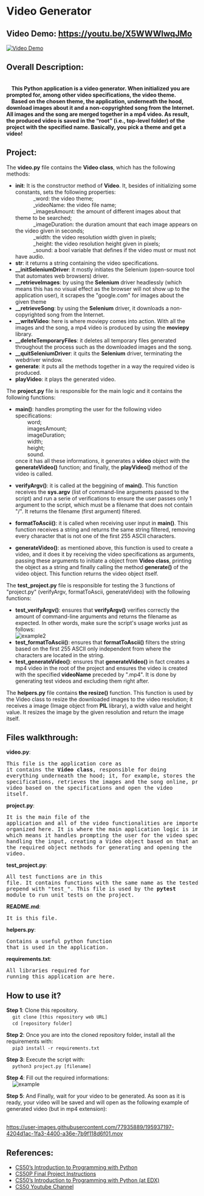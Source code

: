 # Video Generator
## Video Demo:  https://youtu.be/X5WWWlwqJMo
[![Video Demo](https://img.youtube.com/vi/X5WWWlwqJMo/maxresdefault.jpg)](https://youtu.be/X5WWWlwqJMo)

## Overall Description:
**<br>&nbsp;&nbsp;&nbsp;&nbsp;This Python application is a video generator. When initialized you are prompted for, among other video specifications, the video theme.<br>&nbsp;&nbsp;&nbsp;&nbsp;Based on the chosen theme, the application, underneath the hood, download images about it and a non-copyrighted song from the Internet. All images and the song are merged together in a mp4 video. As result, the produced video is saved in the “root” (i.e., top-level folder) of the project with the specified name. Basically, you pick a theme and get a video!**

## Project:
The **video.py** file contains the **Video class**, which has the following methods:<br>
 - **__init__**: It is the constructor method of **Video**. It, besides of initializing some constants, sets the following properties:<br>
&nbsp;&nbsp;&nbsp;&nbsp;&nbsp;&nbsp;&nbsp;&nbsp;&nbsp;&nbsp;&nbsp;&nbsp;_word: the video theme;<br>
&nbsp;&nbsp;&nbsp;&nbsp;&nbsp;&nbsp;&nbsp;&nbsp;&nbsp;&nbsp;&nbsp;&nbsp;_videoName: the video file name;<br>
&nbsp;&nbsp;&nbsp;&nbsp;&nbsp;&nbsp;&nbsp;&nbsp;&nbsp;&nbsp;&nbsp;&nbsp;_imagesAmount: the amount of different images about that theme to be searched;<br>
&nbsp;&nbsp;&nbsp;&nbsp;&nbsp;&nbsp;&nbsp;&nbsp;&nbsp;&nbsp;&nbsp;&nbsp;_imageDuration: the duration amount that each image appears on the video given in seconds;<br>
&nbsp;&nbsp;&nbsp;&nbsp;&nbsp;&nbsp;&nbsp;&nbsp;&nbsp;&nbsp;&nbsp;&nbsp;_width: the video resolution width given in pixels;<br>
&nbsp;&nbsp;&nbsp;&nbsp;&nbsp;&nbsp;&nbsp;&nbsp;&nbsp;&nbsp;&nbsp;&nbsp;_height: the video resolution height given in pixels;<br>
&nbsp;&nbsp;&nbsp;&nbsp;&nbsp;&nbsp;&nbsp;&nbsp;&nbsp;&nbsp;&nbsp;&nbsp;_sound: a bool variable that defines if the video must or must not have audio.<br>
 - **__str__**: it returns a string containing the video specifications.<br>
- **__initSeleniumDriver**: it mostly initiates the Selenium (open-source tool that automates web browsers) driver.<br>
- **__retrieveImages**: by using the **Selenium** driver headlessly (which means this has no visual effect as the browser will not show up to the application user), it scrapes the "google.com" for images about the given theme<br>
- **__retrieveSong**: by using the **Selenium** driver, it downloads a non-copyrighted song from the Internet.<br>
- **__writeVideo**: here is where moviepy comes into action. With all the images and the song, a mp4 video is produced by using the **moviepy** library.<br>
- **__deleteTemporaryFiles**: it deletes all temporary files generated throughout the process such as the downloaded images and the song.<br>
- **__quitSeleniumDriver**: it quits the **Selenium** driver, terminating the webdriver window.<br>
- **generate**: it puts all the methods together in a way the required video is produced.<br>
- **playVideo**: it plays the generated video.<br>
 
The **project.py** file is responsible for the main logic and it contains the following functions:<br>
 - **main()**: handles prompting the user for the following video specifications:<br>
&nbsp;&nbsp;&nbsp;&nbsp;&nbsp;&nbsp;&nbsp;&nbsp;word;<br>
&nbsp;&nbsp;&nbsp;&nbsp;&nbsp;&nbsp;&nbsp;&nbsp;imagesAmount;<br>
&nbsp;&nbsp;&nbsp;&nbsp;&nbsp;&nbsp;&nbsp;&nbsp;imageDuration;<br>
&nbsp;&nbsp;&nbsp;&nbsp;&nbsp;&nbsp;&nbsp;&nbsp;width;<br>
&nbsp;&nbsp;&nbsp;&nbsp;&nbsp;&nbsp;&nbsp;&nbsp;height;<br>
&nbsp;&nbsp;&nbsp;&nbsp;&nbsp;&nbsp;&nbsp;&nbsp;sound.<br>
once it has all these informations, it generates a **video** object with the **generateVideo()** function; and finally, the **playVideo()** method of the video is called.

 - **verifyArgv()**: it is called at the beggining of **main()**. This function receives the **sys.argv** (list of command-line arguments passed to the script) and run a serie of verifications to ensure the user passes only 1 argument to the script, which must be a filename that does not contain "/". It returns the filename (first argument) filtered.
 
 - **formatToAscii()**: it is called when receiving user input in **main()**. This function receives a string and returns the same string filtered, removing every character that is not one of the first 255 ASCII characters.
 
 - **generateVideo()**: as mentioned above, this function is used to create a video, and it does it by receiving the video specifications as arguments, passing these arguments to initiate a object from **Video class**, printing the object as a string and finally calling the method **generate()** of the video object. This function returns the video object itself.

The **test_project.py** file is responsible for testing the 3 functions of "project.py" (verifyArgv, formatToAscii, generateVideo) with the following functions:<br>
 - **test_verifyArgv()**: ensures that **verifyArgv()** verifies correctly the amount of command-line arguments and returns the filename as expected. In other words, make sure the script's usage works just as follows:<br>
![example2](https://user-images.githubusercontent.com/77935889/195926287-01e40023-9251-4fd3-b284-71014b2ac2ab.png)
 - **test_formatToAscii()**: ensures that **formatToAscii()** filters the string based on the first 255 ASCII only independent from where the characters are located in the string.
 - **test_generateVideo()**: ensures that **generateVideo()** in fact creates a mp4 video in the root of the project and ensures the video is created with the specified **videoName** preceded by ".mp4". It is done by generating test videos and excluding them right after.

The **helpers.py** file contains **the resize()** function. This function is used by the Video class to resize the downloaded images to the video resolution; it receives a image (Image object from **PIL** library), a width value and height value. It resizes the image by the given resolution and return the image itself.

## Files walkthrough:
**video.py**: <pre>This file is the application core as it contains the **Video class**, responsible for doing everything underneath the hood; it, for example, stores the video specifications, retrieves the images and the song online, produces the video based on the specifications and open the video itself.<br></pre>

**project.py**: <pre>It is the main file of the application and all of the video functionalities are imported and organized here. It is where the main application logic is implemented, which means it handles prompting the user for the video specifications, handling the input, creating a Video object based on that and calling the required object methods for generating and opening the video.<br></pre>

**test_project.py**: <pre>All test functions are in this file. It contains functions with the same name as the tested functions prepend with "test_". This file is used by the **pytest** module to run unit tests on the project.<br></pre>

**README.md**: <pre>It is this file.<br></pre>

**helpers.py**: <pre>Contains a useful python function that is used in the application.<br></pre>

**requirements.txt**: <pre>All libraries required for running this application are here.<br></pre>


## How to use it?
**Step 1**: Clone this repository.<br>
&nbsp;&nbsp;&nbsp;&nbsp;```git clone [this repository web URL]```<br>
&nbsp;&nbsp;&nbsp;&nbsp;```cd [repository folder]```
<br>

**Step 2**: Once you are into the cloned repository folder, install all the requirements with:<br>
&nbsp;&nbsp;&nbsp;&nbsp;```pip3 install -r requirements.txt```
<br>

**Step 3**: Execute the script with:<br>
&nbsp;&nbsp;&nbsp;&nbsp;```python3 project.py [filename]```
<br>

**Step 4**: Fill out the required informations:<br>
&nbsp;&nbsp;&nbsp;&nbsp;![example](https://user-images.githubusercontent.com/77935889/195925806-507c3fe7-e009-4ccf-b93d-aa50879cdc95.png)
<br>

**Step 5**: And Finally, wait for your video to be generated. As soon as it is ready, your video will be saved and will open as the following example of generated video (but in mp4 extension):<br>
&nbsp;&nbsp;&nbsp;&nbsp;

https://user-images.githubusercontent.com/77935889/195937197-4204d1ac-1fa3-4400-a36e-7b9f118d6f01.mov


## References:
- [CS50’s Introduction to Programming with Python](https://cs50.harvard.edu/python/2022)
- [CS50P Final Project Instructions](https://cs50.harvard.edu/python/2022/project)
- [CS50’s Introduction to Programming with Python (at EDX)](https://www.edx.org/course/cs50s-introduction-to-programming-with-python)
- [CS50 Youtube Channel](https://www.youtube.com/c/cs50)

